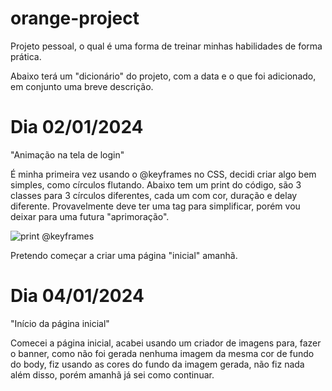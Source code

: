 # orange-project
Projeto pessoal, o qual é uma forma de treinar minhas habilidades de forma prática.

Abaixo terá um "dicionário" do projeto, com a data e o que foi adicionado, em conjunto uma breve descrição.

# Dia 02/01/2024

"Animação na tela de login"

É minha primeira vez usando o @keyframes no CSS, decidi criar algo bem simples,
como círculos flutando. Abaixo tem um print do código, são 3 classes para 3 círculos diferentes,
cada um com cor, duração e delay diferente. Provavelmente deve ter uma tag para simplificar,
porém vou deixar para uma futura "aprimoração".

![print @keyframes](https://github.com/YamGsCr/orange-project/assets/141942339/8602afe5-17af-459e-a62b-35ef8e041c53)

Pretendo começar a criar uma página "inicial" amanhã.


# Dia 04/01/2024

"Início da página inicial"

Comecei a página inicial, acabei usando um criador de imagens para,
fazer o banner, como não foi gerada nenhuma imagem da mesma cor de fundo
do body, fiz usando as cores do fundo da imagem gerada, não fiz nada além disso,
porém amanhã já sei como continuar.
